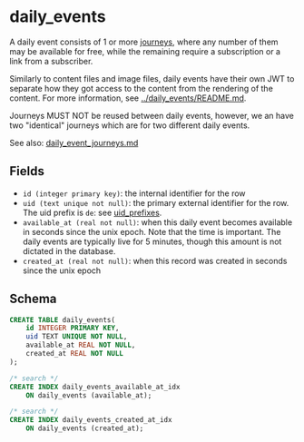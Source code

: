 # daily_events

A daily event consists of 1 or more [journeys](journeys.md), where any number of
them may be available for free, while the remaining require a subscription or a
link from a subscriber.

Similarly to content files and image files, daily events have their own JWT
to separate how they got access to the content from the rendering of the content.
For more information, see [../daily_events/README.md](../daily_events/README.md).

Journeys MUST NOT be reused between daily events, however, we an have two
"identical" journeys which are for two different daily events.

See also: [daily_event_journeys.md](daily_event_journeys.md)

## Fields

-   `id (integer primary key)`: the internal identifier for the row
-   `uid (text unique not null)`: the primary external identifier for the row. The
    uid prefix is `de`: see [uid_prefixes](../uid_prefixes.md).
-   `available_at (real not null)`: when this daily event becomes available in seconds since the unix epoch.
    Note that the time is important. The daily events are typically live for 5 minutes, though
    this amount is not dictated in the database.
-   `created_at (real not null)`: when this record was created in seconds since the unix epoch

## Schema

```sql
CREATE TABLE daily_events(
    id INTEGER PRIMARY KEY,
    uid TEXT UNIQUE NOT NULL,
    available_at REAL NOT NULL,
    created_at REAL NOT NULL
);

/* search */
CREATE INDEX daily_events_available_at_idx
    ON daily_events (available_at);

/* search */
CREATE INDEX daily_events_created_at_idx
    ON daily_events (created_at);
```
